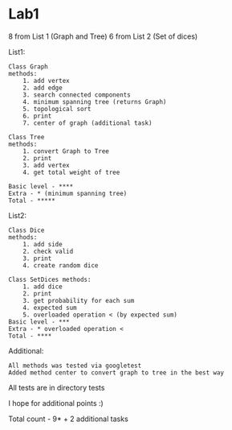 # Lab1 
8 from List 1 (Graph and Tree)
6 from List 2 (Set of dices)

List1:

	Class Graph 
	methods:
		1. add vertex
		2. add edge
		3. search connected components 
		4. minimum spanning tree (returns Graph)
		5. topological sort
		6. print
		7. center of graph (additional task)

	Class Tree 
	methods:
		1. convert Graph to Tree
		2. print
		3. add vertex
		4. get total weight of tree

	Basic level - ****
	Extra - * (minimum spanning tree)
	Total - *****

List2:

	Class Dice
	methods:
		1. add side
		2. check valid
		3. print
		4. create random dice

	Class SetDices methods:
		1. add dice
		2. print
		3. get probability for each sum
		4. expected sum
		5. overloaded operation < (by expected sum)	 
	Basic level - ***
	Extra - * overloaded operation <
	Total - ****

Additional:

    All methods was tested via googletest
    Added method center to convert graph to tree in the best way

All tests are in directory tests

I hope for additional points :)

Total count - 9* + 2 additional tasks

